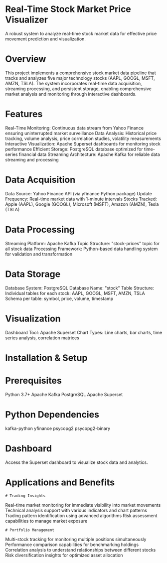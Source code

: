 # Real-Time Stock Market Price Visualizer
A robust system to analyze real-time stock market data for effective price movement prediction and visualization.

# Overview
This project implements a comprehensive stock market data pipeline that tracks and analyzes five major technology stocks (AAPL, GOOGL, MSFT, AMZN, TSLA). The system incorporates real-time data acquisition, streaming processing, and persistent storage, enabling comprehensive market analysis and monitoring through interactive dashboards.

# Features
Real-Time Monitoring: Continuous data stream from Yahoo Finance ensuring uninterrupted market surveillance
Data Analysis: Historical price tracking, volume analysis, price correlation studies, volatility measurements
Interactive Visualization: Apache Superset dashboards for monitoring stock performance
Efficient Storage: PostgreSQL database optimized for time-series financial data
Streaming Architecture: Apache Kafka for reliable data streaming and processing

# Data Acquisition
Data Source: Yahoo Finance API (via yfinance Python package)
Update Frequency: Real-time market data with 1-minute intervals
Stocks Tracked: Apple (AAPL), Google (GOOGL), Microsoft (MSFT), Amazon (AMZN), Tesla (TSLA)

# Data Processing
Streaming Platform: Apache Kafka
Topic Structure: "stock-prices" topic for all stock data
Processing Framework: Python-based data handling system for validation and transformation

# Data Storage
Database System: PostgreSQL
Database Name: "stock"
Table Structure:
    Individual tables for each stock: AAPL, GOOGL, MSFT, AMZN, TSLA
    Schema per table: symbol, price, volume, timestamp


# Visualization

Dashboard Tool: Apache Superset
Chart Types: Line charts, bar charts, time series analysis, correlation matrices

# Installation & Setup
 # Prerequisites

Python 3.7+
Apache Kafka
PostgreSQL
Apache Superset

# Python Dependencies
kafka-python
yfinance
psycopg2
psycopg2-binary

# Dashboard
Access the Superset dashboard to visualize stock data and analytics.

# Applications and Benefits
    # Trading Insights

Real-time market monitoring for immediate visibility into market movements
Technical analysis support with various indicators and chart patterns
Trading pattern identification using advanced algorithms
Risk assessment capabilities to manage market exposure

    # Portfolio Management

Multi-stock tracking for monitoring multiple positions simultaneously
Performance comparison capabilities for benchmarking holdings
Correlation analysis to understand relationships between different stocks
Risk diversification insights for optimized asset allocation
